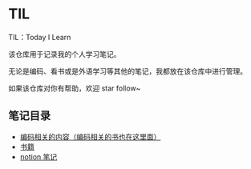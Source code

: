 # TIL

TIL：Today I Learn

该仓库用于记录我的个人学习笔记。

无论是编码、看书或是外语学习等其他的笔记，我都放在该仓库中进行管理。

如果该仓库对你有帮助，欢迎 star follow~

## 笔记目录

- [编码相关的内容（编码相关的书也在这里面）](code)
- [书籍](books)
- [notion 笔记](code/Notes_on_notion)

